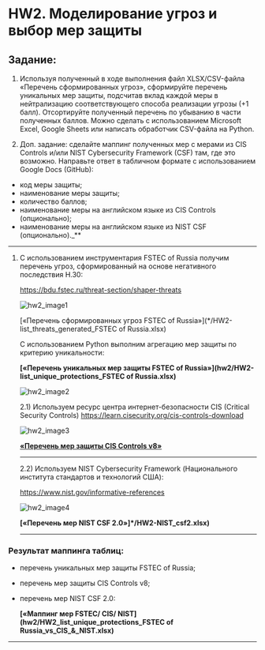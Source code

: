 # HW2. Моделирование угроз и выбор мер защиты

## Задание:

1. Используя полученный в ходе выполнения файл XLSX/CSV-файла «Перечень сформированных угроз», сформируйте перечень уникальных мер защиты, подсчитав вклад каждой меры в нейтрализацию соответствующего способа реализации угрозы (+1 балл). Отсортируйте полученный перечень по убыванию в части полученных баллов. Можно сделать с использованием Microsoft Excel, Google Sheets или написать обработчик CSV-файла на Python.

2. Доп. задание: сделайте маппинг полученных мер с мерами из CIS Controls и/или NIST Cybersecurity Framework (CSF) там, где это возможно.
   Направьте ответ в табличном формате с использованием Google Docs (GitHub):

- код меры защиты;
- наименование меры защиты;
- количество баллов;
- наименование меры на английском языке из CIS Controls (опционально);
- наименование меры на английском языке из NIST CSF (опционально).\_\*\*

---

1. С использованием инструментария FSTEC of Russia получим перечень угроз, сформированный на основе негативного последствия H.30:

   https://bdu.fstec.ru/threat-section/shaper-threats

   ![hw2_image1](img/image1.jpg)

   [«Перечень сформированных угроз FSTEC of Russia»](*/HW2-list_threats_generated_FSTEC of Russia.xlsx)

   С использованием Python выполним агрегацию мер защиты по критерию уникальности:

   **[«Перечень уникальных мер защиты FSTEC of Russia»](hw2/HW2-list_unique_protections_FSTEC of Russia.xlsx)**

   ![hw2_image2](img/dashboard.jpg)

   2.1) Используем ресурс центра интернет-безопасности CIS (Critical Security Controls) <https://learn.cisecurity.org/cis-controls-download>

   ![hw2_image3](img/CIS.jpg)

   **[«Перечень мер защиты CIS Controls v8»](*./HW2-CIS_Controls_v8_Change_Log.xlsx)**

   ***

   2.2) Используем NIST Cybersecurity Framework (Национального института стандартов и технологий США):

   <https://www.nist.gov/informative-references>

   ![hw2_image4](img/NIST.jpg)

   **[«Перечень мер NIST CSF 2.0»]*/HW2-NIST_csf2.xlsx)**

   ***

### Результат маппинга таблиц:

- перечень уникальных мер защиты FSTEC of Russia;
- перечень мер защиты CIS Controls v8;
- перечень мер NIST CSF 2.0:

  **[«Маппинг мер FSTEC/ CIS/ NIST](hw2/HW2_list_unique_protections_FSTEC of Russia_vs_CIS_&_NIST.xlsx)**

---

